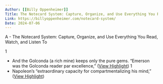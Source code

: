 ```yaml
---
Author: [[Billy Oppenheimer]]
Title: The Notecard System: Capture, Organize, and Use Everything You Read, Watch, and Listen To
Link: https://billyoppenheimer.com/notecard-system/
Date: 2024-07-06
---
```

A - The Notecard System: Capture, Organize, and Use Everything You Read, Watch, and Listen To

1
- And the Golconda (a rich mine) keeps only the pure gems. “Emerson was the Golconda reader par excellence,” ([View Highlight](https://read.readwise.io/read/01hp888970fmvmcrek3kxawpzt))
1
- Napoleon’s “extraordinary capacity for compartmentalizing his mind,” ([View Highlight](https://read.readwise.io/read/01hp88dv43m7xh2g6ggd4bbhsq))
